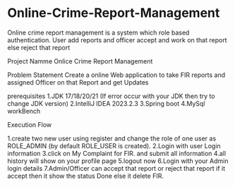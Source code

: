 # Online-Crime-Report-Management
Online crime report management is a system which role based authentication. User add reports and officer accept and work on that report else reject that report


Project Namme
Onlice Crime Report Management

Problem Statement
Create a online Web application to take  FIR reports and assigned Officer on that Report and get Updates

prerequisites
1.JDK 17/18/20/21 (If error occur with your JDK then try to change JDK version)
2.IntelliJ IDEA 2023.2.3
3.Spring boot
4.MySql workBench


Execution Flow

1.create two new user using register and change the role of one user as ROLE_ADMIN (by default ROLE_USER is created).
2.Login with user Login information
3.click on My Complaint for FIR. and submit all information
4.all history will show on your profile page
5.logout now
6.Login with your Admin login details
7.Admin/Officer can accept that report or reject that report
if it accept then it show the status Done else it delete FIR.
